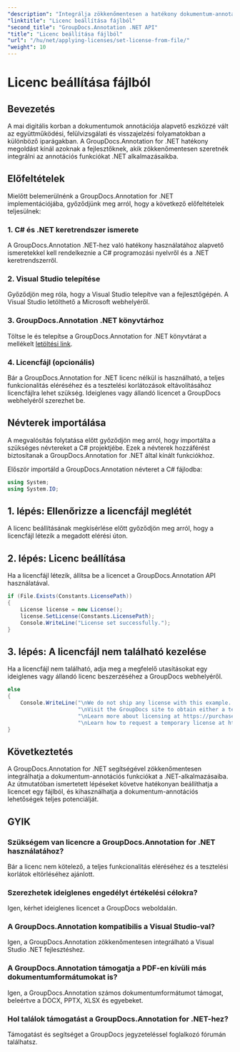 ```yaml
---
"description": "Integrálja zökkenőmentesen a hatékony dokumentum-annotációs funkciókat .NET alkalmazásaiba a GroupDocs.Annotation for .NET segítségével."
"linktitle": "Licenc beállítása fájlból"
"second_title": "GroupDocs.Annotation .NET API"
"title": "Licenc beállítása fájlból"
"url": "/hu/net/applying-licenses/set-license-from-file/"
"weight": 10
---
```


# Licenc beállítása fájlból

## Bevezetés
A mai digitális korban a dokumentumok annotációja alapvető eszközzé vált az együttműködési, felülvizsgálati és visszajelzési folyamatokban a különböző iparágakban. A GroupDocs.Annotation for .NET hatékony megoldást kínál azoknak a fejlesztőknek, akik zökkenőmentesen szeretnék integrálni az annotációs funkciókat .NET alkalmazásaikba.
## Előfeltételek
Mielőtt belemerülnénk a GroupDocs.Annotation for .NET implementációjába, győződjünk meg arról, hogy a következő előfeltételek teljesülnek:
### 1. C# és .NET keretrendszer ismerete
A GroupDocs.Annotation .NET-hez való hatékony használatához alapvető ismeretekkel kell rendelkeznie a C# programozási nyelvről és a .NET keretrendszerről.
### 2. Visual Studio telepítése
Győződjön meg róla, hogy a Visual Studio telepítve van a fejlesztőgépén. A Visual Studio letölthető a Microsoft webhelyéről.
### 3. GroupDocs.Annotation .NET könyvtárhoz
Töltse le és telepítse a GroupDocs.Annotation for .NET könyvtárat a mellékelt [letöltési link](https://releases.groupdocs.com/annotation/net/).
### 4. Licencfájl (opcionális)
Bár a GroupDocs.Annotation for .NET licenc nélkül is használható, a teljes funkcionalitás eléréséhez és a tesztelési korlátozások eltávolításához licencfájlra lehet szükség. Ideiglenes vagy állandó licencet a GroupDocs webhelyéről szerezhet be.

## Névterek importálása
A megvalósítás folytatása előtt győződjön meg arról, hogy importálta a szükséges névtereket a C# projektjébe. Ezek a névterek hozzáférést biztosítanak a GroupDocs.Annotation for .NET által kínált funkciókhoz.

Először importáld a GroupDocs.Annotation névteret a C# fájlodba:
```csharp
using System;
using System.IO;
```
## 1. lépés: Ellenőrizze a licencfájl meglétét
A licenc beállításának megkísérlése előtt győződjön meg arról, hogy a licencfájl létezik a megadott elérési úton.
## 2. lépés: Licenc beállítása
Ha a licencfájl létezik, állítsa be a licencet a GroupDocs.Annotation API használatával.
```csharp
if (File.Exists(Constants.LicensePath))
{
    License license = new License();
    license.SetLicense(Constants.LicensePath);
    Console.WriteLine("License set successfully.");
}
```
## 3. lépés: A licencfájl nem található kezelése
Ha a licencfájl nem található, adja meg a megfelelő utasításokat egy ideiglenes vagy állandó licenc beszerzéséhez a GroupDocs webhelyéről.
```csharp
else
{
    Console.WriteLine("\nWe do not ship any license with this example. " +
                      "\nVisit the GroupDocs site to obtain either a temporary or permanent license. " +
                      "\nLearn more about licensing at https://purchase.groupdocs.com/faqs/licensing. " +
                      "\nLearn how to request a temporary license at https://purchase.groupdocs.com/ideiglenes-license.");
}
```

## Következtetés
A GroupDocs.Annotation for .NET segítségével zökkenőmentesen integrálhatja a dokumentum-annotációs funkciókat a .NET-alkalmazásaiba. Az útmutatóban ismertetett lépéseket követve hatékonyan beállíthatja a licencet egy fájlból, és kihasználhatja a dokumentum-annotációs lehetőségek teljes potenciálját.
## GYIK
### Szükségem van licencre a GroupDocs.Annotation for .NET használatához?
Bár a licenc nem kötelező, a teljes funkcionalitás eléréséhez és a tesztelési korlátok eltörléséhez ajánlott.
### Szerezhetek ideiglenes engedélyt értékelési célokra?
Igen, kérhet ideiglenes licencet a GroupDocs weboldalán.
### A GroupDocs.Annotation kompatibilis a Visual Studio-val?
Igen, a GroupDocs.Annotation zökkenőmentesen integrálható a Visual Studio .NET fejlesztéshez.
### A GroupDocs.Annotation támogatja a PDF-en kívüli más dokumentumformátumokat is?
Igen, a GroupDocs.Annotation számos dokumentumformátumot támogat, beleértve a DOCX, PPTX, XLSX és egyebeket.
### Hol találok támogatást a GroupDocs.Annotation for .NET-hez?
Támogatást és segítséget a GroupDocs jegyzeteléssel foglalkozó fórumán találhatsz.